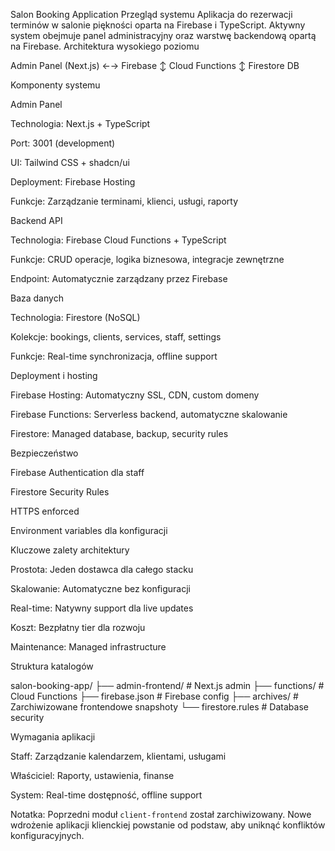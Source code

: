 Salon Booking Application
Przegląd systemu
Aplikacja do rezerwacji terminów w salonie piękności oparta na Firebase i TypeScript. Aktywny system obejmuje panel administracyjny oraz warstwę backendową opartą na Firebase.
Architektura wysokiego poziomu

Admin Panel (Next.js) ←→ Firebase
                     ↕
               Cloud Functions
                     ↕
                 Firestore DB


Komponenty systemu

Admin Panel

Technologia: Next.js + TypeScript

Port: 3001 (development)

UI: Tailwind CSS + shadcn/ui

Deployment: Firebase Hosting

Funkcje: Zarządzanie terminami, klienci, usługi, raporty

Backend API

Technologia: Firebase Cloud Functions + TypeScript

Funkcje: CRUD operacje, logika biznesowa, integracje zewnętrzne

Endpoint: Automatycznie zarządzany przez Firebase

Baza danych

Technologia: Firestore (NoSQL)

Kolekcje: bookings, clients, services, staff, settings

Funkcje: Real-time synchronizacja, offline support

Deployment i hosting

Firebase Hosting: Automatyczny SSL, CDN, custom domeny

Firebase Functions: Serverless backend, automatyczne skalowanie

Firestore: Managed database, backup, security rules

Bezpieczeństwo

Firebase Authentication dla staff

Firestore Security Rules

HTTPS enforced

Environment variables dla konfiguracji

Kluczowe zalety architektury

Prostota: Jeden dostawca dla całego stacku

Skalowanie: Automatyczne bez konfiguracji

Real-time: Natywny support dla live updates

Koszt: Bezpłatny tier dla rozwoju

Maintenance: Managed infrastructure

Struktura katalogów

salon-booking-app/
├── admin-frontend/      # Next.js admin
├── functions/          # Cloud Functions
├── firebase.json       # Firebase config
├── archives/           # Zarchiwizowane frontendowe snapshoty
└── firestore.rules     # Database security


Wymagania aplikacji

Staff: Zarządzanie kalendarzem, klientami, usługami

Właściciel: Raporty, ustawienia, finanse

System: Real-time dostępność, offline support

Notatka: Poprzedni moduł `client-frontend` został zarchiwizowany. Nowe wdrożenie aplikacji klienckiej powstanie od podstaw, aby uniknąć konfliktów konfiguracyjnych.
